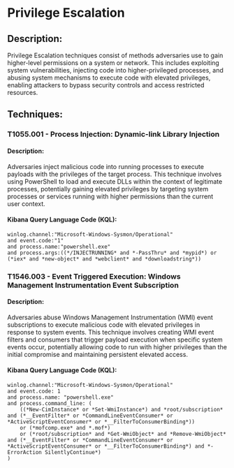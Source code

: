 # Privilege Escalation

## Description:
Privilege Escalation techniques consist of methods adversaries use to gain higher-level permissions on a system or network. This includes exploiting system vulnerabilities, injecting code into higher-privileged processes, and abusing system mechanisms to execute code with elevated privileges, enabling attackers to bypass security controls and access restricted resources.

## Techniques:
### T1055.001 - Process Injection: Dynamic-link Library Injection
#### Description:
Adversaries inject malicious code into running processes to execute payloads with the privileges of the target process. This technique involves using PowerShell to load and execute DLLs within the context of legitimate processes, potentially gaining elevated privileges by targeting system processes or services running with higher permissions than the current user context.

#### Kibana Query Language Code (KQL):
```
winlog.channel:"Microsoft-Windows-Sysmon/Operational"
and event.code:"1"
and process.name:"powershell.exe"
and process.args:((*/INJECTRUNNING* and *-PassThru* and *mypid*) or (*iex* and *new-object* and *webclient* and *downloadstring*))
```

### T1546.003 - Event Triggered Execution: Windows Management Instrumentation Event Subscription
#### Description:
Adversaries abuse Windows Management Instrumentation (WMI) event subscriptions to execute malicious code with elevated privileges in response to system events. This technique involves creating WMI event filters and consumers that trigger payload execution when specific system events occur, potentially allowing code to run with higher privileges than the initial compromise and maintaining persistent elevated access.

#### Kibana Query Language Code (KQL):
```
winlog.channel:"Microsoft-Windows-Sysmon/Operational"
and event.code: 1
and process.name: "powershell.exe"
and process.command_line: (
    ((*New-CimInstance* or *Set-WmiInstance*) and *root/subscription* and (*__EventFilter* or *CommandLineEventConsumer* or *ActiveScriptEventConsumer* or *__FilterToConsumerBinding*))
    or (*mofcomp.exe* and *.mof*)
    or (*root/subscription* and *Get-WmiObject* and *Remove-WmiObject* and (*__EventFilter* or *CommandLineEventConsumer* or *ActiveScriptEventConsumer* or *__FilterToConsumerBinding*) and *-ErrorAction SilentlyContinue*)
)
```